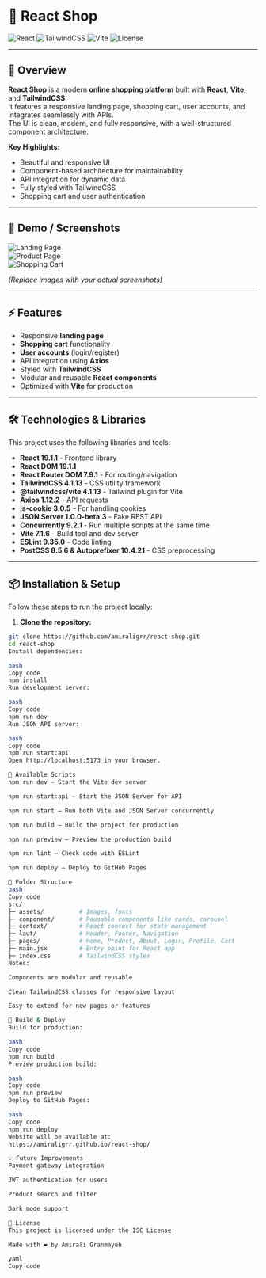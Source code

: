 # 🛒 React Shop

![React](https://img.shields.io/badge/React-19.1.1-blue?logo=react&logoColor=white)
![TailwindCSS](https://img.shields.io/badge/TailwindCSS-4.1.13-teal?logo=tailwind-css&logoColor=white)
![Vite](https://img.shields.io/badge/Vite-7.1.6-purple?logo=vite&logoColor=white)
![License](https://img.shields.io/badge/License-ISC-green)

---

## 🌟 Overview

**React Shop** is a modern **online shopping platform** built with **React**, **Vite**, and **TailwindCSS**.  
It features a responsive landing page, shopping cart, user accounts, and integrates seamlessly with APIs.  
The UI is clean, modern, and fully responsive, with a well-structured component architecture.  

**Key Highlights:**
- Beautiful and responsive UI  
- Component-based architecture for maintainability  
- API integration for dynamic data  
- Fully styled with TailwindCSS  
- Shopping cart and user authentication  

---

## 📸 Demo / Screenshots

![Landing Page](./src/assets/react.svg)  
![Product Page](./src/assets/react.svg)  
![Shopping Cart](./src/assets/react.svg)  

*(Replace images with your actual screenshots)*

---

## ⚡ Features

- Responsive **landing page**  
- **Shopping cart** functionality  
- **User accounts** (login/register)  
- API integration using **Axios**  
- Styled with **TailwindCSS**  
- Modular and reusable **React components**  
- Optimized with **Vite** for production  

---

## 🛠️ Technologies & Libraries

This project uses the following libraries and tools:

- **React 19.1.1** - Frontend library  
- **React DOM 19.1.1**  
- **React Router DOM 7.9.1** - For routing/navigation  
- **TailwindCSS 4.1.13** - CSS utility framework  
- **@tailwindcss/vite 4.1.13** - Tailwind plugin for Vite  
- **Axios 1.12.2** - API requests  
- **js-cookie 3.0.5** - For handling cookies  
- **JSON Server 1.0.0-beta.3** - Fake REST API  
- **Concurrently 9.2.1** - Run multiple scripts at the same time  
- **Vite 7.1.6** - Build tool and dev server  
- **ESLint 9.35.0** - Code linting  
- **PostCSS 8.5.6 & Autoprefixer 10.4.21** - CSS preprocessing  

---

## 📦 Installation & Setup

Follow these steps to run the project locally:

1. **Clone the repository:**
```bash
git clone https://github.com/amiraligrr/react-shop.git
cd react-shop
Install dependencies:

bash
Copy code
npm install
Run development server:

bash
Copy code
npm run dev
Run JSON API server:

bash
Copy code
npm run start:api
Open http://localhost:5173 in your browser.

🔧 Available Scripts
npm run dev – Start the Vite dev server

npm run start:api – Start the JSON Server for API

npm run start – Run both Vite and JSON Server concurrently

npm run build – Build the project for production

npm run preview – Preview the production build

npm run lint – Check code with ESLint

npm run deploy – Deploy to GitHub Pages

📄 Folder Structure
bash
Copy code
src/
├─ assets/          # Images, fonts
├─ component/       # Reusable components like cards, carousel
├─ context/         # React context for state management
├─ laut/            # Header, Footer, Navigation
├─ pages/           # Home, Product, About, Login, Profile, Cart
├─ main.jsx         # Entry point for React app
├─ index.css        # TailwindCSS styles
Notes:

Components are modular and reusable

Clean TailwindCSS classes for responsive layout

Easy to extend for new pages or features

🚀 Build & Deploy
Build for production:

bash
Copy code
npm run build
Preview production build:

bash
Copy code
npm run preview
Deploy to GitHub Pages:

bash
Copy code
npm run deploy
Website will be available at:
https://amiraligrr.github.io/react-shop/

💡 Future Improvements
Payment gateway integration

JWT authentication for users

Product search and filter

Dark mode support

📄 License
This project is licensed under the ISC License.

Made with ❤️ by Amirali Granmayeh

yaml
Copy code
